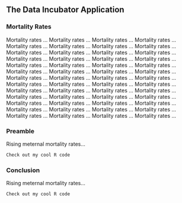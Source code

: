 ## The Data Incubator Application

### Mortality Rates

Mortality rates ... Mortality rates ... Mortality rates ... Mortality rates ... Mortality rates ... Mortality rates ... Mortality rates ... Mortality rates ... Mortality rates ... Mortality rates ... Mortality rates ... Mortality rates ... Mortality rates ... Mortality rates ... Mortality rates ... Mortality rates ... Mortality rates ... Mortality rates ... Mortality rates ... Mortality rates ... Mortality rates ... Mortality rates ... Mortality rates ... Mortality rates ... Mortality rates ... Mortality rates ... Mortality rates ... Mortality rates ... Mortality rates ... Mortality rates ... Mortality rates ... Mortality rates ... Mortality rates ... Mortality rates ... Mortality rates ... Mortality rates ... Mortality rates ... Mortality rates ... Mortality rates ... Mortality rates ... Mortality rates ... Mortality rates ... Mortality rates ... Mortality rates ... Mortality rates ... Mortality rates ... Mortality rates ... Mortality rates ... Mortality rates ... Mortality rates ... Mortality rates ... Mortality rates ... 

### Preamble

Rising meternal mortality rates...

```markdown
Check out my cool R code
```

### Conclusion

Rising meternal mortality rates...

```markdown
Check out my cool R code
```
